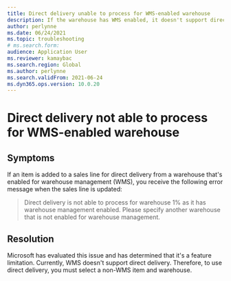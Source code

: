 ```yaml
--- 
title: Direct delivery unable to process for WMS-enabled warehouse 
description: If the warehouse has WMS enabled, it doesn't support direct delivery. To use direct delivery, you must select a non-WMS item and warehouse. 
author: perlynne 
ms.date: 06/24/2021 
ms.topic: troubleshooting 
# ms.search.form:  
audience: Application User 
ms.reviewer: kamaybac 
ms.search.region: Global 
ms.author: perlynne 
ms.search.validFrom: 2021-06-24 
ms.dyn365.ops.version: 10.0.20 
--- 
```

<!-- KFM: Add error code? -->
# Direct delivery not able to process for WMS-enabled warehouse

## Symptoms

If an item is added to a sales line for direct delivery from a warehouse that's enabled for warehouse management (WMS), you receive the following error message when the sales line is updated:

> Direct delivery is not able to process for warehouse 1% as it has warehouse management enabled. Please specify another warehouse that is not enabled for warehouse management.

## Resolution

Microsoft has evaluated this issue and has determined that it's a feature limitation. Currently, WMS doesn't support direct delivery. Therefore, to use direct delivery, you must select a non-WMS item and warehouse.
